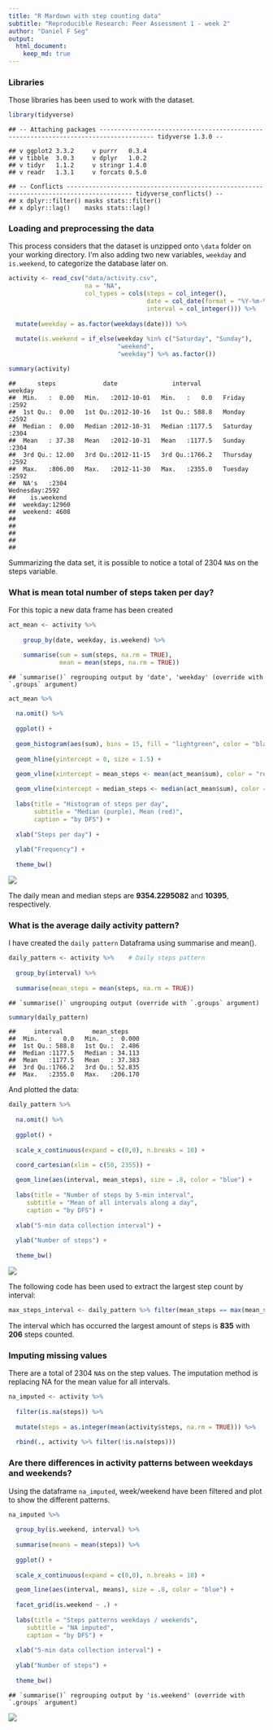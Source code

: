 ```yaml
---
title: "R Mardown with step counting data"
subtitle: "Reproducible Research: Peer Assessment 1 - week 2"
author: "Daniel F Seg"
output: 
  html_document:
    keep_md: true
---
```




### **Libraries**

Those libraries has been used to work with the dataset.


```r
library(tidyverse)
```

```
## -- Attaching packages ------------------------------------------------------------------------------------- tidyverse 1.3.0 --
```

```
## v ggplot2 3.3.2     v purrr   0.3.4
## v tibble  3.0.3     v dplyr   1.0.2
## v tidyr   1.1.2     v stringr 1.4.0
## v readr   1.3.1     v forcats 0.5.0
```

```
## -- Conflicts ---------------------------------------------------------------------------------------- tidyverse_conflicts() --
## x dplyr::filter() masks stats::filter()
## x dplyr::lag()    masks stats::lag()
```

### **Loading and preprocessing the data**

This process considers that the dataset is unzipped onto `\data` folder on your working directory. I'm also adding two new variables, `weekday` and `is.weekend`, to categorize the database later on.


```r
activity <- read_csv("data/activity.csv", 
                     na = "NA",
                     col_types = cols(steps = col_integer(), 
                                      date = col_date(format = "%Y-%m-%d"), 
                                      interval = col_integer())) %>%
  
  mutate(weekday = as.factor(weekdays(date))) %>%
  
  mutate(is.weekend = if_else(weekday %in% c("Saturday", "Sunday"), 
                              "weekend", 
                              "weekday") %>% as.factor())

summary(activity)
```

```
##      steps             date               interval           weekday    
##  Min.   :  0.00   Min.   :2012-10-01   Min.   :   0.0   Friday   :2592  
##  1st Qu.:  0.00   1st Qu.:2012-10-16   1st Qu.: 588.8   Monday   :2592  
##  Median :  0.00   Median :2012-10-31   Median :1177.5   Saturday :2304  
##  Mean   : 37.38   Mean   :2012-10-31   Mean   :1177.5   Sunday   :2304  
##  3rd Qu.: 12.00   3rd Qu.:2012-11-15   3rd Qu.:1766.2   Thursday :2592  
##  Max.   :806.00   Max.   :2012-11-30   Max.   :2355.0   Tuesday  :2592  
##  NA's   :2304                                           Wednesday:2592  
##    is.weekend   
##  weekday:12960  
##  weekend: 4608  
##                 
##                 
##                 
##                 
## 
```



Summarizing the data set, it is possible to notice a total of 2304 `NA`s on the steps variable.


### **What is mean total number of steps taken per day?**

For this topic a new data frame has been created


```r
act_mean <- activity %>%
    
    group_by(date, weekday, is.weekend) %>%

    summarise(sum = sum(steps, na.rm = TRUE), 
              mean = mean(steps, na.rm = TRUE))
```

```
## `summarise()` regrouping output by 'date', 'weekday' (override with `.groups` argument)
```

```r
act_mean %>%
  
  na.omit() %>%
  
  ggplot() +
  
  geom_histogram(aes(sum), bins = 15, fill = "lightgreen", color = "black") + 
  
  geom_hline(yintercept = 0, size = 1.5) +
  
  geom_vline(xintercept = mean_steps <- mean(act_mean$sum), color = "red", size = 1) +

  geom_vline(xintercept = median_steps <- median(act_mean$sum), color = "purple", size = 1) + 
  
  labs(title = "Histogram of steps per day",
       subtitle = "Median (purple), Mean (red)",
       caption = "by DFS") +
  
  xlab("Steps per day") +
  
  ylab("Frequency") +
  
  theme_bw()
```

![](PA1_template_files/figure-html/mean-1.png)<!-- -->
  
The daily mean and median steps are **9354.2295082** and **10395**, respectively.
  
### **What is the average daily activity pattern?**  
  
  I have created the `daily pattern` Dataframa using summarise and mean().  
  


```r
daily_pattern <- activity %>%    # Daily steps pattern
  
  group_by(interval) %>%
  
  summarise(mean_steps = mean(steps, na.rm = TRUE))
```

```
## `summarise()` ungrouping output (override with `.groups` argument)
```

```r
summary(daily_pattern)
```

```
##     interval        mean_steps     
##  Min.   :   0.0   Min.   :  0.000  
##  1st Qu.: 588.8   1st Qu.:  2.486  
##  Median :1177.5   Median : 34.113  
##  Mean   :1177.5   Mean   : 37.383  
##  3rd Qu.:1766.2   3rd Qu.: 52.835  
##  Max.   :2355.0   Max.   :206.170
```

  And plotted the data:


```r
daily_pattern %>%
  
  na.omit() %>%
  
  ggplot() +
  
  scale_x_continuous(expand = c(0,0), n.breaks = 10) +

  coord_cartesian(xlim = c(50, 2355)) + 
  
  geom_line(aes(interval, mean_steps), size = .8, color = "blue") + 
  
  labs(title = "Number of steps by 5-min interval",
     subtitle = "Mean of all intervals along a day",
     caption = "by DFS") +
  
  xlab("5-min data collection interval") +
  
  ylab("Number of steps") +
  
  theme_bw()
```

![](PA1_template_files/figure-html/daily-1.png)<!-- -->


The following code has been used to extract the largest step count by interval:


```r
max_steps_interval <- daily_pattern %>% filter(mean_steps == max(mean_steps))
```

The interval which has occurred the largest amount of steps is **835** with **206** steps counted.


### **Imputing missing values**

There are a total of 2304 `NA`s on the step values. The imputation method is replacing NA for the mean value for all intervals.


```r
na_imputed <- activity %>%
  
  filter(is.na(steps)) %>%
  
  mutate(steps = as.integer(mean(activity$steps, na.rm = TRUE))) %>%
  
  rbind(., activity %>% filter(!is.na(steps)))
```

### **Are there differences in activity patterns between weekdays and weekends?**

Using the dataframe `na_imputed`, week/weekend have been filtered and plot to show the different patterns.


```r
na_imputed %>%
  
  group_by(is.weekend, interval) %>%
  
  summarise(means = mean(steps)) %>%
  
  ggplot() +
  
  scale_x_continuous(expand = c(0,0), n.breaks = 10) +

  geom_line(aes(interval, means), size = .8, color = "blue") + 
  
  facet_grid(is.weekend ~ .) +
  
  labs(title = "Steps patterns weekdays / weekends",
     subtitle = "NA imputed",
     caption = "by DFS") +
  
  xlab("5-min data collection interval") +
  
  ylab("Number of steps") +
  
  theme_bw()
```

```
## `summarise()` regrouping output by 'is.weekend' (override with `.groups` argument)
```

![](PA1_template_files/figure-html/weekends_plot-1.png)<!-- -->



